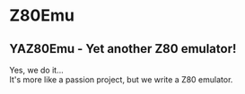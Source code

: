 # Z80Emu

## YAZ80Emu - Yet another Z80 emulator!
Yes, we do it...\
It's more like a passion project, but we write a Z80 emulator.
